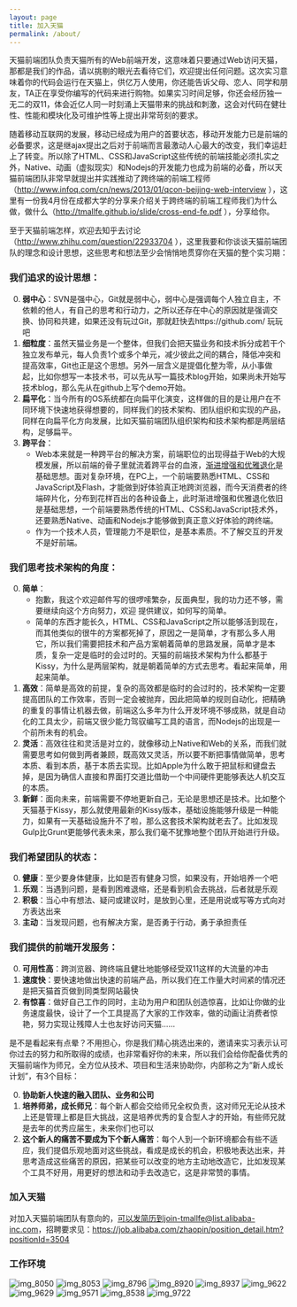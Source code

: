 ```yaml
---
layout: page
title: 加入天猫
permalink: /about/
---
```


天猫前端团队负责天猫所有的Web前端开发，这意味着只要通过Web访问天猫，那都是我们的作品，请以挑剔的眼光去看待它们，欢迎提出任何问题。这次实习意味着你的代码会运行在天猫上，供亿万人使用，你还能告诉父母、恋人、同学和朋友，TA正在享受你编写的代码来进行购物。如果实习时间足够，你还会经历独一无二的双11，体会近亿人同一时刻涌上天猫带来的挑战和刺激，这会对代码在健壮性、性能和模块化及可维护性等上提出非常苛刻的要求。

随着移动互联网的发展，移动已经成为用户的首要状态，移动开发能力已是前端的必备要求，这是继ajax提出之后对于前端而言最激动人心最大的改变，我们幸运赶上了转变。所以除了HTML、CSS和JavaScript这些传统的前端技能必须扎实之外，Native、动画（虚拟现实）和Nodejs的开发能力也成为前端的必备，所以天猫前端团队非常早就提出并实践推动了跨终端的前端工程师（http://www.infoq.com/cn/news/2013/01/qcon-beijing-web-interview ），这里有一份我4月份在成都大学的分享来介绍关于跨终端的前端工程师我们为什么做，做什么（http://tmallfe.github.io/slide/cross-end-fe.pdf ），分享给你。

至于天猫前端怎样，欢迎去知乎去讨论（http://www.zhihu.com/question/22933704 ），这里我要和你谈谈天猫前端团队的理念和设计思想，这些思考和想法至少会悄悄地贯穿你在天猫的整个实习期：

### 我们追求的设计思想：
0. **弱中心**：SVN是强中心，Git就是弱中心，弱中心是强调每个人独立自主，不依赖的他人，有自己的思考和行动力，之所以还存在中心的原因就是强调交换、协同和共建，如果还没有玩过Git，那就赶快去https://github.com/ 玩玩吧
0. **细粒度**：虽然天猫业务是一个整体，但我们会把天猫业务和技术拆分成若干个独立发布单元，每人负责1个或多个单元，减少彼此之间的耦合，降低冲突和提高效率，Git也正是这个思想。另外一层含义是提倡化整为零，从小事做起，比如你想写一本技术书，可以先从写一篇技术blog开始，如果尚未开始写技术blog，那么先从在github上写个demo开始。
0. **扁平化**：当今所有的OS系统都在向扁平化演变，这样做的目的是让用户在不同环境下快速地获得想要的，同样我们的技术架构、团队组织和实现的产品，同样在向扁平化方向发展，比如天猫前端团队组织架构和技术架构都是两层结构，足够扁平。
0. **跨平台**：
     *  Web本来就是一种跨平台的解决方案，前端职位的出现得益于Web的大规模发展，所以前端的骨子里就流着跨平台的血液，[渐进增强和优雅退化](http://ued.taobao.org/blog/2008/10/understanding-progressiveen-hancement-chs-translation/)是基础思想。面对复杂环境，在PC上，一个前端要熟悉HTML、CSS和JavaScript及Flash，才能做到好体验真正地跨浏览器，而今天消费者的终端碎片化，分布到花样百出的各种设备上，此时渐进增强和优雅退化依旧是基础思想，一个前端要熟悉传统的HTML、CSS和JavaScript技术外，还要熟悉Native、动画和Nodejs才能够做到真正意义好体验的跨终端。
     * 作为一个技术人员，管理能力不是职位，是基本素质。不了解交互的开发不是好前端。

### 我们思考技术架构的角度：
0. **简单**：
    * 抱歉，我这个欢迎邮件写的很啰嗦繁杂，反面典型，我的功力还不够，需要继续向这个方向努力，欢迎    提供建议，如何写的简单。
    * 简单的东西才能长久，HTML、CSS和JavaScript之所以能够活到现在，而其他类似的很牛的方案都死掉了，原因之一是简单，才有那么多人用它，所以我们需要把技术和产品方案朝着简单的思路发展，简单才是本质，复杂一定是临时的会过时的。天猫的前端技术架构为什么都基于Kissy，为什么是两层架构，就是朝着简单的方式去思考。看起来简单，用起来简单。
0. **高效**：简单是高效的前提，复杂的高效都是临时的会过时的，技术架构一定要提高团队的工作效率，否则一定会被抛弃，因此把简单的规则自动化，把精确的重复的事情让机器去做，前端这么多年为什么开发环境不够成熟，就是自动化的工具太少，前端又很少能力驾驭编写工具的语言，而Nodejs的出现是一个前所未有的机会。
0. **灵活**：高效往往和灵活是对立的，就像移动上Native和Web的关系，而我们就需要思考如何做到两者兼顾，既高效又灵活，所以要不断把事情做简单，思考本质、看到本质，基于本质去实现。比如Apple为什么敢于把鼠标和键盘去掉，是因为确信人直接和界面打交道比借助一个中间硬件更能够表达人机交互的本质。
0. **新鲜**：面向未来，前端需要不停地更新自己，无论是思想还是技术。比如整个天猫基于Kissy，那么就使用最新的Kissy版本，基础设施能够升级是一种能力，如果有一天基础设施升不了啦，那么这套技术架构就老去了。比如发现Gulp比Grunt更能够代表未来，那么我们毫不犹豫地整个团队开始进行升级。

### 我们希望团队的状态：
0. **健康**：至少要身体健康，比如是否有健身习惯，如果没有，开始培养一个吧
0. **乐观**：当遇到问题，是看到困难退缩，还是看到机会去挑战，后者就是乐观
0. **积极**：当心中有想法、疑问或建议时，是放到心里，还是用说或写等方式向对方表达出来
0. **主动**：当发现问题，也有解决方案，是否勇于行动，勇于承担责任

### 我们提供的前端开发服务：
0. **可用性高**：跨浏览器、跨终端且健壮地能够经受双11这样的大流量的冲击
0. **速度快**：要快速地做出快速的前端产品，所以我们在工作量大时间紧的情况还是把天猫首页做到同类型网站最快
0. **有惊喜**：做好自己工作的同时，主动为用户和团队创造惊喜，比如让你做的业务速度最快，设计了一个工具提高了大家的工作效率，做的动画让消费者惊艳，努力实现让残障人士也友好访问天猫......

是不是看起来有点晕？不用担心，你是我们精心挑选出来的，邀请来实习表示认可你过去的努力和所取得的成绩，也非常看好你的未来，所以我们会给你配备优秀的天猫前端作为师兄，全方位从技术、项目和生活来协助你，内部称之为“新人成长计划”，有3个目标：

0. **协助新人快速的融入团队、业务和公司**
0. **培养师弟，成长师兄**：每个新人都会交给师兄全权负责，这对师兄无论从技术上还是管理上都是巨大挑战，这是培养优秀的复合型人才的开始，有些师兄就是去年的优秀应届生，未来你们也可以
0. **这个新人的痛苦不要成为下个新人痛苦**：每个人到一个新环境都会有些不适应，我们提倡乐观地面对这些挑战，看成是成长的机会，积极地表达出来，并思考造成这些痛苦的原因，把某些可以改变的地方主动地改造它，比如发现某个工具不好用，用更好的想法和动手去改造它，这是非常赞的事情。

### 加入天猫

对加入天猫前端团队有意向的，可以发简历到join-tmallfe@list.alibaba-inc.com，招聘要求见：https://job.alibaba.com/zhaopin/position_detail.htm?positionId=3504

### 工作环境

![img_8050](https://cloud.githubusercontent.com/assets/7637440/3065114/cafd9216-e25d-11e3-83ab-ce4b8484a82e.jpg)
![img_8053](https://cloud.githubusercontent.com/assets/7637440/3065113/cafd8848-e25d-11e3-9fdb-4f6392193428.jpg)
![img_8796](https://cloud.githubusercontent.com/assets/7637440/3065116/cafebb5a-e25d-11e3-823f-36f17c184db2.jpg)
![img_8920](https://cloud.githubusercontent.com/assets/7637440/3065112/cafd707e-e25d-11e3-9c3f-9f2a8ce57a82.jpg)
![img_8937](https://cloud.githubusercontent.com/assets/7637440/3065117/caff5286-e25d-11e3-9d7b-6a9a90081e76.jpg)
![img_9622](https://cloud.githubusercontent.com/assets/7637440/3065118/cb2caeca-e25d-11e3-9e15-0d0178ccc036.jpg)
![img_9629](https://cloud.githubusercontent.com/assets/7637440/3065119/cb2cb03c-e25d-11e3-87e0-7ae8f90f81de.jpg)
![img_9571](https://cloud.githubusercontent.com/assets/7637440/3065120/cb2ebefe-e25d-11e3-858a-10482803238f.jpg)
![img_8538](https://cloud.githubusercontent.com/assets/7637440/3065115/cafdd79e-e25d-11e3-8f81-9c53e80ac4f7.jpg)
![img_9722](https://cloud.githubusercontent.com/assets/7637440/3065121/cb2f22e0-e25d-11e3-903e-311cce422f24.jpg)